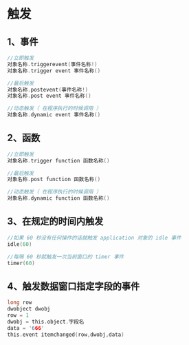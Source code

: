 # 触发

## 1、事件

```c
//立即触发
对象名称.triggerevent(事件名称!)
对象名称.trigger event 事件名称()

//最后触发
对象名称.postevent(事件名称!)
对象名称.post event 事件名称()

//动态触发（ 在程序执行的时候调用 ）
对象名称.dynamic event 事件名称()
```

## 2、函数

```c
//立即触发
对象名称.trigger function 函数名称()

//最后触发
对象名称.post function 函数名称()

//动态触发（ 在程序执行的时候调用 ）
对象名称.dynamic function 函数名称()
```

## 3、在规定的时间内触发

```c
//如果 60 秒没有任何操作的话就触发 application 对象的 idle 事件
idle(60) 

//每隔 60 秒就触发一次当前窗口的 timer 事件
timer(60)
```

## 4、触发数据窗口指定字段的事件

```c
long row
dwobject dwobj
row = 1
dwobj = this.object.字段名
data = '666'
this.event itemchanged(row,dwobj,data)
```

‍

